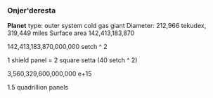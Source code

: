 ### Onjer'deresta

**Planet**
type: outer system cold gas giant
Diameter: 212,966 tekudex, 319,449 miles
Surface area 142,413,183,870



142,413,183,870,000,000 setch ^ 2

1 shield panel = 2 square setta (40 setch ^ 2)

3,560,329,600,000,000 e+15

1.5 quadrillion panels
